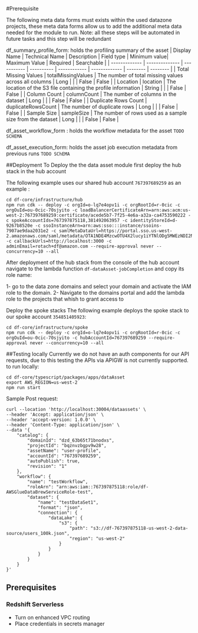 #Prerequisite

The following meta data forms must exists within the used datazone projects, these meta data forms allow us to add the additional meta data needed for the module to run.
Note: all these steps will be automated in future tasks and this step will be redundant 

df_summary_profile_form: holds the profiling summary of the asset
| Display Name  | Technical Name | Description | Field type | Minimum value| Maximum Value | Required | Searchable |
| ------------- | -------------- | ----------- | ---------- | ------------ | ------------- | -------- | -------- |
| Total Missing Values  | totalMissingValues | The number of total missing values across all columns | Long |  |  | False | False |
| Location  | location | The location of the S3 file containing the profile information | String |  |  | False | False |
| Column Count  | columnCount | The number of columns in the dataset | Long | | | False | False |
| Duplicate Rows Count  | duplicateRowsCount | The number of duplicate rows | Long | | | False | False |
| Sample Size  | sampleSize | The number of rows used as a sample size from the dataset | Long | | | False | False |

df_asset_workflow_form : holds the workflow metadata for the asset
`TODO SCHEMA`

df_asset_execution_form: holds the asset job execution metadata from previous runs
`TODO SChEMA`

##Deployment
To Deploy the the data asset module first deploy the hub stack in the hub account

The following example uses our shared hub account `767397689259` as an example  :

```
cd df-core/infrastructure/hub
npm run cdk -- deploy -c orgId=o-lq7e4opv1i -c orgRootId=r-0cic -c orgOuId=ou-0cic-70sjyito -c loadBalancerCertificateArn=arn:aws:acm:us-west-2:767397689259:certificate/acede5b7-7f25-4e6a-a32a-ca4753590222 -c spokeAccountIds=767397875118,381492063957 -c identityStoreId=d-9267b8520e -c ssoInstanceArn=arn:aws:sso:::instance/ssoins-7907ae9daa2031e2 -c samlMetaDataUrl=https://portal.sso.us-west-2.amazonaws.com/saml/metadata/OTA1NDE4MzcwOTU4X2lucy1iYTNlODg5MWEzNDI2NzIy -c callbackUrls=http://localhost:3000 -c adminEmail=rotach+df@amazon.com --require-approval never --concurrency=10 --all
```

After deployment of the hub stack from the console of the hub account navigate to the lambda function `df-dataAsset-jobCompletion` and copy its role name:

1- go to the data zone domains and select your domain and activate the IAM role to the domain.
2- Navigate to the domains portal and add the lambda role to the projects that whish to grant access to

Deploy the spoke stacks
The following example deploys the spoke stack to our spoke account `354851405923`:

```
cd df-core/infrastructure/spoke
npm run cdk -- deploy -c orgId=o-lq7e4opv1i -c orgRootId=r-0cic -c orgOuId=ou-0cic-70sjyito -c hubAccountId=767397689259 --require-approval never --concurrency=10 --all
```

##Testing locally
Currently we do not have an auth components for our API requests, due to this testing the APIs via APIGW is not currently supported.
to run locally:
```
cd df-core/typescript/packages/apps/dataAsset
export AWS_REGION=us-west-2
npm run start
```

Sample Post request:
```
curl --location 'http://localhost:30004/dataassets' \
--header 'Accept: application/json' \
--header 'accept-version: 1.0.0' \
--header 'Content-Type: application/json' \
--data '{
    "catalog": {
        "domainId": "dzd_63b65t71bnodxs",         
        "projectId": "bqznvzbgpv9w28",        
        "assetName": "user-profile",        
        "accountId": "767397689259",        
        "autoPublish": true,
        "revision": "1"       
    },
    "workflow": {
        "name": "testWorkflow",
        "roleArn": "arn:aws:iam::767397875118:role/df-AWSGlueDataBrewServiceRole-test",
        "dataset": {
            "name": "testDataSet1",
            "format": "json",
            "connection": {
                "dataLake": {
                    "s3": {
                        "path": "s3://df-767397875118-us-west-2-data-source/users_100k.json",
                        "region": "us-west-2"
                    }
                }
            }
        }
    }
}'
```


## Prerequisites
### Redshift Serverless
- Turn on enhanced VPC routing
- Place credentials in secrets manager